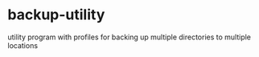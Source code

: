 # backup-utility
utility program with profiles for backing up multiple directories to multiple locations
